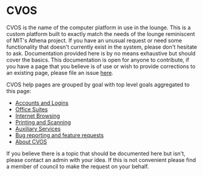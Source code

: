 # CVOS

CVOS is the name of the computer platform in use in the lounge.  This is a custom platform built to exactly match the needs of the lounge reminiscent of MIT's Athena project.  If you have an unusual request or need some functionality that doesn't currently exist in the system, please don't hesitate to ask.  Documentation provided here is by no means exhaustive but should cover the basics.  This documentation is open for anyone to contribute, if you have a page that you believe is of use or wish to provide corrections to an existing page, please file an issue [here](https://github.com/collegiumv/cv_doc).

CVOS help pages are grouped by goal with top level goals aggregated to this page:

  * [Accounts and Logins](account.md)
  * [Office Suites](office.md)
  * [Internet Browsing](browsers.md)
  * [Printing and Scanning](print-and-scan.md)
  * [Auxiliary Services](aux-services.md)
  * [Bug reporting and feature requests](bugs-and-features.md)
  * [About CVOS](about.md)

If you believe there is a topic that should be documented here but isn't, please contact an admin with your idea.  If this is not convenient please find a member of council to make the request on your behalf.
